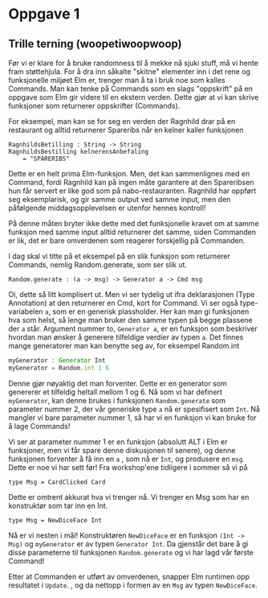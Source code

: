 # Oppgave 1

## Trille terning \(woopetiwoopwoop\)

Før vi er klare for å bruke randomness til å mekke nå sjuki stuff, må vi hente fram støttehjula. For å dra inn såkalte "skitne" elementer inn i det rene og funksjonelle miljøet Elm er, trenger man å ta i bruk noe som kalles Commands. Man kan tenke på Commands som en slags "oppskrift" på en oppgave som Elm gir videre til en ekstern verden. Dette gjør at vi kan skrive funksjoner som returnerer oppskrifter \(Commands\). 

For eksempel, man kan se for seg en verden der Ragnhild drar på en restaurant og alltid returnerer Spareribs når en kelner kaller funksjonen

```text
RagnhildsBetilling : String -> String 
RagnhildsBestilling kelnerensAnbefaling 
    = "SPARERIBS"
```

Dette er en helt prima Elm-funksjon. Men, det kan sammenlignes med en Command, fordi Ragnhild kan på ingen måte garantere at den Spareribsen hun får servert er like god som på nabo-restauranten. Ragnhild har oppført seg eksemplarisk, og gir samme output ved samme input, men den påfølgende middagsopplevelsen er utenfor hennes kontroll! 

På denne måten bryter ikke dette med det funksjonelle kravet om at samme funksjon med samme input alltid returnerer det samme, siden Commanden er lik, det er bare omverdenen som reagerer forskjellig på Commanden. 

I dag skal vi titte på et eksempel på en slik funksjon som returnerer Commands, nemlig Random.generate, som ser slik ut.

```text
Random.generate : (a -> msg) -> Generator a -> Cmd msg
```

Oi, dette så litt komplisert ut. Men vi ser tydelig ut ifra deklarasjonen \(Type Annotation\) at den returnerer en Cmd, kort for Command. Vi ser også type-variabelen `a`, som er en generisk plassholder. Her kan man gi funksjonen hva som helst, så lenge man bruker den samme typen på begge plassene der `a` står. Argument nummer to,  `Generator a`, er en funksjon som beskriver hvordan man ønsker å generere tilfeldige verdier av typen `a`. Det finnes mange generatorer man kan benytte seg av, for eksempel Random.int

```javascript
myGenerator : Generator Int
myGenerator = Random.int 1 6
```

Denne gjør nøyaktig det man forventer. Dette er en generator som genererer et tilfeldig heltall mellom 1 og 6. Nå som vi har definert `myGenerator`, kan denne brukes i funksjonen `Random.generate` som parameter nummer 2, der vår generiske type `a` nå er spesifisert som `Int`. Nå mangler vi bare parameter nummer 1, så har vi en funksjon vi kan bruke for å lage Commands!

Vi ser at parameter nummer 1 er en funksjon \(absolutt ALT i Elm er funksjoner, men vi får spare denne diskusjonen til senere\), og denne funksjonen forventer å få inn en `a` , som nå er `Int`, og produsere en `msg`. Dette er noe vi har sett før! Fra workshop'ene tidligere i sommer så vi på 

```text
type Msg = CardClicked Card
```

Dette er omtrent akkurat hva vi trenger nå. Vi trenger en Msg som har en konstruktør som tar inn en Int.

```
type Msg = NewDiceFace Int
```

Nå er vi nesten i mål! Konstruktøren  `NewDiceFace` er en funksjon  `(Int -> Msg)`  og `myGenerator` er av typen `Generator Int`.  Da gjenstår det bare å gi disse parameterne til funksjonen `Random.generate`  og vi har lagd vår første Command!

Etter at Commanden er utført av omverdenen, snapper Elm runtimen opp resultatet i `Update`. , og da nettopp i formen av en `Msg` av typen `NewDiceFace`.





